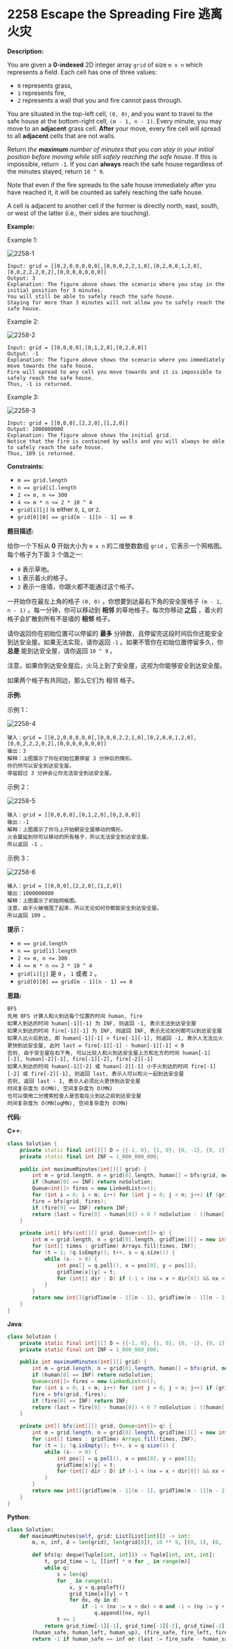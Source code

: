 # 2258 Escape the Spreading Fire 逃离火灾

__Description:__

You are given a __0-indexed__ 2D integer array `grid` of size `m x n` which represents a field. Each cell has one of three values:

- `0` represents grass,
- `1` represents fire,
- `2` represents a wall that you and fire cannot pass through.

You are situated in the top-left cell, `(0, 0)`, and you want to travel to the safe house at the bottom-right cell, `(m - 1, n - 1)`. Every minute, you may move to an __adjacent__ grass cell. __After__ your move, every fire cell will spread to all __adjacent__ cells that are not walls.

Return _the __maximum__ number of minutes that you can stay in your initial position before moving while still safely reaching the safe house_. If this is impossible, return `-1`. If you can __always__ reach the safe house regardless of the minutes stayed, return `10 ^ 9`.

Note that even if the fire spreads to the safe house immediately after you have reached it, it will be counted as safely reaching the safe house.

A cell is adjacent to another cell if the former is directly north, east, south, or west of the latter (i.e., their sides are touching).

__Example:__

Example 1:

![2258-1](https://assets.leetcode.com/uploads/2022/03/10/ex1new.jpg)

```text
Input: grid = [[0,2,0,0,0,0,0],[0,0,0,2,2,1,0],[0,2,0,0,1,2,0],[0,0,2,2,2,0,2],[0,0,0,0,0,0,0]]
Output: 3
Explanation: The figure above shows the scenario where you stay in the initial position for 3 minutes.
You will still be able to safely reach the safe house.
Staying for more than 3 minutes will not allow you to safely reach the safe house.
```

Example 2:

![2258-2](https://assets.leetcode.com/uploads/2022/03/10/ex2new2.jpg)

```text
Input: grid = [[0,0,0,0],[0,1,2,0],[0,2,0,0]]
Output: -1
Explanation: The figure above shows the scenario where you immediately move towards the safe house.
Fire will spread to any cell you move towards and it is impossible to safely reach the safe house.
Thus, -1 is returned.
```

Example 3:

![2258-3](https://assets.leetcode.com/uploads/2022/03/10/ex3new.jpg)

```text
Input: grid = [[0,0,0],[2,2,0],[1,2,0]]
Output: 1000000000
Explanation: The figure above shows the initial grid.
Notice that the fire is contained by walls and you will always be able to safely reach the safe house.
Thus, 109 is returned.
```

__Constraints:__

- `m == grid.length`
- `n == grid[i].length`
- `2 <= m, n <= 300`
- `4 <= m * n <= 2 * 10 ^ 4`
- `grid[i][j]` is either `0`, `1`, or `2`.
- `grid[0][0] == grid[m - 1][n - 1] == 0`

__题目描述:__

给你一个下标从 __0__ 开始大小为 `m x n` 的二维整数数组 `grid` ，它表示一个网格图。每个格子为下面 3 个值之一:

- `0` 表示草地。
- `1` 表示着火的格子。
- `2` 表示一座墙，你跟火都不能通过这个格子。

一开始你在最左上角的格子 `(0, 0)` ，你想要到达最右下角的安全屋格子 `(m - 1, n - 1)` 。每一分钟，你可以移动到 __相邻__ 的草地格子。每次你移动 __之后__ ，着火的格子会扩散到所有不是墙的 __相邻__ 格子。

请你返回你在初始位置可以停留的 __最多__ 分钟数，且停留完这段时间后你还能安全到达安全屋。如果无法实现，请你返回 `-1` 。如果不管你在初始位置停留多久，你 __总是__ 能到达安全屋，请你返回 `10 ^ 9` 。

注意，如果你到达安全屋后，火马上到了安全屋，这视为你能够安全到达安全屋。

如果两个格子有共同边，那么它们为 相邻 格子。

__示例:__

示例 1：

![2258-4](https://assets.leetcode.com/uploads/2022/03/10/ex1new.jpg)

```text
输入：grid = [[0,2,0,0,0,0,0],[0,0,0,2,2,1,0],[0,2,0,0,1,2,0],[0,0,2,2,2,0,2],[0,0,0,0,0,0,0]]
输出：3
解释：上图展示了你在初始位置停留 3 分钟后的情形。
你仍然可以安全到达安全屋。
停留超过 3 分钟会让你无法安全到达安全屋。
```

示例 2：

![2258-5](https://assets.leetcode.com/uploads/2022/03/10/ex2new2.jpg)

```text
输入：grid = [[0,0,0,0],[0,1,2,0],[0,2,0,0]]
输出：-1
解释：上图展示了你马上开始朝安全屋移动的情形。
火会蔓延到你可以移动的所有格子，所以无法安全到达安全屋。
所以返回 -1 。
```

示例 3：

![2258-6](https://assets.leetcode.com/uploads/2022/03/10/ex3new.jpg)

```text
输入：grid = [[0,0,0],[2,2,0],[1,2,0]]
输出：1000000000
解释：上图展示了初始网格图。
注意，由于火被墙围了起来，所以无论如何你都能安全到达安全屋。
所以返回 109 。
```

__提示：__

- `m == grid.length`
- `n == grid[i].length`
- `2 <= m, n <= 300`
- `4 <= m * n <= 2 * 10 ^ 4`
- `grid[i][j]` 是 `0` ， `1` 或者 `2` 。
- `grid[0][0] == grid[m - 1][n - 1] == 0`

__思路:__

```text
BFS
先用 BFS 计算人和火到达每个位置的时间 human, fire
如果人到达的时间 human[-1][-1] 为 INF, 则返回 -1, 表示无法到达安全屋
如果火到达的时间 fire[-1][-1] 为 INF, 则返回 INF, 表示无论如何都可以到达安全屋
如果人比火后到达, 即 human[-1][-1] > fire[-1][-1], 则返回 -1, 表示人无法比火更快到达安全屋, 此时 last = fire[-1][-1] - human[-1][-1] < 0
否则, 由于安全屋在右下角, 可以比较人和火到达安全屋上方和左方的时间 human[-1][-2], human[-2][-1], fire[-1][-2], fire[-2][-1]
如果人到达的时间 human[-1][-2] 或 human[-2][-1] 小于火到达的时间 fire[-1][-2] 或 fire[-2][-1], 则返回 last, 表示人可以和火一起到达安全屋
否则, 返回 last - 1, 表示人必须比火更快到达安全屋
时间复杂度为 O(MN), 空间复杂度为 O(MN)
也可以使用二分搜索检查人是否能在火到达之前到达安全屋
时间复杂度为 O(MNlogMN), 空间复杂度为 O(MN)
```

__代码:__

__C++__:

```C++
class Solution {
    private static final int[][] D = {{-1, 0}, {1, 0}, {0, -1}, {0, 1}};
    private static final int INF = 1_000_000_000;

    public int maximumMinutes(int[][] grid) {
        int m = grid.length, n = grid[0].length, human[] = bfs(grid, new LinkedList(Arrays.asList(new int[]{0, 0}))), fire[] = new int[3], last = 0, noSolution = -1;
        if (human[0] == INF) return noSolution;
        Queue<int[]> fires = new LinkedList<>();
        for (int i = 0; i < m; i++) for (int j = 0; j < n; j++) if (grid[i][j] == 1) fires.offer(new int[]{i, j});
        fire = bfs(grid, fires);
        if (fire[0] == INF) return INF;
        return (last = fire[0] - human[0]) < 0 ? noSolution : ((human[1] != INF && human[1] + last < fire[1]) || (human[2] != INF && human[2] + last < fire[2]) ? last : last - 1);
    }

    private int[] bfs(int[][] grid, Queue<int[]> q) {
        int m = grid.length, n = grid[0].length, gridTime[][] = new int[m][n], t = 0, s = q.size(), nx = 0, ny = 0;
        for (int[] times : gridTime) Arrays.fill(times, INF);
        for (t = 1; !q.isEmpty(); t++, s = q.size()) {
            while (s-- > 0) {
                int pos[] = q.poll(), x = pos[0], y = pos[1];
                gridTime[x][y] = t;
                for (int[] dir : D) if (-1 < (nx = x + dir[0]) && nx < m && -1 < (ny = y + dir[1]) && ny < n && gridTime[nx][ny] == INF && grid[nx][ny] == 0) q.offer(new int[]{nx, ny});
            }
        }
        return new int[]{gridTime[m - 1][n - 1], gridTime[m - 1][n - 2], gridTime[m - 2][n - 1]};
    }
}
```

__Java__:

```Java
class Solution {
    private static final int[][] D = {{-1, 0}, {1, 0}, {0, -1}, {0, 1}};
    private static final int INF = 1_000_000_000;

    public int maximumMinutes(int[][] grid) {
        int m = grid.length, n = grid[0].length, human[] = bfs(grid, new LinkedList(Arrays.asList(new int[]{0, 0}))), fire[] = new int[3], last = 0, noSolution = -1;
        if (human[0] == INF) return noSolution;
        Queue<int[]> fires = new LinkedList<>();
        for (int i = 0; i < m; i++) for (int j = 0; j < n; j++) if (grid[i][j] == 1) fires.offer(new int[]{i, j});
        fire = bfs(grid, fires);
        if (fire[0] == INF) return INF;
        return (last = fire[0] - human[0]) < 0 ? noSolution : ((human[1] != INF && human[1] + last < fire[1]) || (human[2] != INF && human[2] + last < fire[2]) ? last : last - 1);
    }

    private int[] bfs(int[][] grid, Queue<int[]> q) {
        int m = grid.length, n = grid[0].length, gridTime[][] = new int[m][n], t = 0, s = q.size(), nx = 0, ny = 0;
        for (int[] times : gridTime) Arrays.fill(times, INF);
        for (t = 1; !q.isEmpty(); t++, s = q.size()) {
            while (s-- > 0) {
                int pos[] = q.poll(), x = pos[0], y = pos[1];
                gridTime[x][y] = t;
                for (int[] dir : D) if (-1 < (nx = x + dir[0]) && nx < m && -1 < (ny = y + dir[1]) && ny < n && gridTime[nx][ny] == INF && grid[nx][ny] == 0) q.offer(new int[]{nx, ny});
            }
        }
        return new int[]{gridTime[m - 1][n - 1], gridTime[m - 1][n - 2], gridTime[m - 2][n - 1]};
    }
}
```

__Python__:

```Python
class Solution:
    def maximumMinutes(self, grid: List[List[int]]) -> int:
        m, n, inf, d = len(grid), len(grid[0]), 10 ** 9, [(0, 1), (0, -1), (1, 0), (-1, 0)]

        def bfs(q: deque(Tuple[int, int])) -> Tuple[int, int, int]:
            t, grid_time = 1, [[inf] * n for _ in range(m)]
            while q:
                s = len(q)
                for _ in range(s):
                    x, y = q.popleft()
                    grid_time[x][y] = t
                    for dx, dy in d:
                        if -1 < (nx := x + dx) < m and -1 < (ny := y + dy) < n and grid_time[nx][ny] == inf and not grid[nx][ny]:
                            q.append((nx, ny))
                t += 1
            return grid_time[-1][-1], grid_time[-1][-2], grid_time[-2][-1]
        (human_safe, human_left, human_up), (fire_safe, fire_left, fire_up) = bfs(deque([(0, 0)])), bfs(deque([(i, j) for i in range(m) for j in range(n) if grid[i][j] == 1]))
        return -1 if human_safe == inf or (last := fire_safe - human_safe) < 0 else inf if fire_safe == inf else last if (human_left != inf and human_left + last < fire_left) or (human_up != inf and human_up + last < fire_up) else last - 1
```

